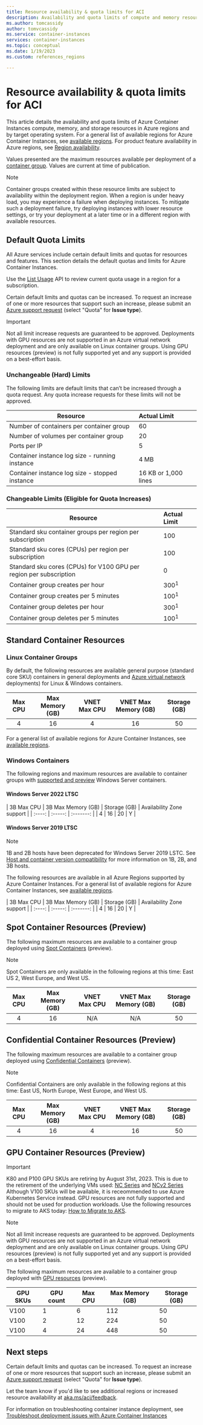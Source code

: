 ```yaml
---
title: Resource availability & quota limits for ACI
description: Availability and quota limits of compute and memory resources for the Azure Container Instances service in different Azure regions.
ms.author: tomcassidy
author: tomvcassidy
ms.service: container-instances
services: container-instances
ms.topic: conceptual
ms.date: 1/19/2023
ms.custom: references_regions

---
```

# Resource availability & quota limits for ACI

This article details the availability and quota limits of Azure Container Instances compute, memory, and storage resources in Azure regions and by target operating system. For a general list of available regions for Azure Container Instances, see [available regions](https://azure.microsoft.com/regions/services/). For product feature availability in Azure regions, see [Region availability](container-instances-region-availability.md).

Values presented are the maximum resources available per deployment of a [container group](container-instances-container-groups.md). Values are current at time of publication. 

> [!NOTE] 
> Container groups created within these resource limits are subject to availability within the deployment region. When a region is under heavy load, you may experience a failure when deploying instances. To mitigate such a deployment failure, try deploying instances with lower resource settings, or try your deployment at a later time or in a different region with available resources. 

## Default Quota Limits 

All Azure services include certain default limits and quotas for resources and features. This section details the default quotas and limits for Azure Container Instances.  

Use the [List Usage](/rest/api/container-instances/2022-09-01/location/list-usage) API to review current quota usage in a region for a subscription. 

Certain default limits and quotas can be increased. To request an increase of one or more resources that support such an increase, please submit an [Azure support request][azure-support] (select "Quota" for **Issue type**). 

> [!IMPORTANT]  
> Not all limit increase requests are guaranteed to be approved.
> Deployments with GPU resources are not supported in an Azure virtual network deployment and are only available on Linux container groups.
> Using GPU resources (preview) is not fully supported yet and any support is provided on a best-effort basis.

### Unchangeable (Hard) Limits 

The following limits are default limits that can’t be increased through a quota request. Any quota increase requests for these limits will not be approved.  

| Resource | Actual Limit | 
| --- | :--- | 
| Number of containers per container group | 60 | 
| Number of volumes per container group | 20 | 
| Ports per IP | 5 | 
| Container instance log size - running instance | 4 MB | 
| Container instance log size - stopped instance | 16 KB or 1,000 lines | 


### Changeable Limits (Eligible for Quota Increases) 

| Resource | Actual Limit | 
| --- | :--- | 
| Standard sku container groups per region per subscription | 100 | 
| Standard sku cores (CPUs) per region per subscription | 100 |  
| Standard sku cores (CPUs) for V100 GPU per region per subscription | 0 | 
| Container group creates per hour |300<sup>1</sup> | 
| Container group creates per 5 minutes | 100<sup>1</sup> | 
| Container group deletes per hour | 300<sup>1</sup> | 
| Container group deletes per 5 minutes | 100<sup>1</sup> | 

## Standard Container Resources 

### Linux Container Groups 

By default, the following resources are available general purpose (standard core SKU) containers in general deployments and [Azure virtual network](container-instances-vnet.md) deployments) for Linux & Windows containers. 

| Max CPU | Max Memory (GB) | VNET Max CPU | VNET Max Memory (GB) | Storage (GB) | 
| :---: | :---: | :----: | :-----: | :-------: |
| 4 | 16 | 4 | 16 | 50 | 

For a general list of available regions for Azure Container Instances, see [available regions](https://azure.microsoft.com/regions/services/). 

### Windows Containers 

The following regions and maximum resources are available to container groups with [supported and preview](./container-instances-faq.yml) Windows Server containers. 

#### Windows Server 2022 LTSC 

| 3B Max CPU | 3B Max Memory (GB) | Storage (GB) | Availability Zone support | 
| :----: | :-----: | :-------: | 
| 4 | 16 | 20 | Y | 

#### Windows Server 2019 LTSC 

> [!NOTE] 
> 1B and 2B hosts have been deprecated for Windows Server 2019 LSTC. See [Host and container version compatibility](/virtualization/windowscontainers/deploy-containers/update-containers#host-and-container-version-compatibility) for more information on 1B, 2B, and 3B hosts. 

The following resources are available in all Azure Regions supported by Azure Container Instances. For a general list of available regions for Azure Container Instances, see [available regions](https://azure.microsoft.com/regions/services/). 

| 3B Max CPU | 3B Max Memory (GB) | Storage (GB) | Availability Zone support | 
| :----: | :-----: | :-------: | 
| 4 | 16 | 20 | Y | 

## Spot Container Resources (Preview)

The following maximum resources are available to a container group deployed using [Spot Containers](container-instances-spot-containers-overview.md) (preview). 

> [!NOTE]
> Spot Containers are only available in the following regions at this time: East US 2, West Europe, and West US.

| Max CPU | Max Memory (GB) | VNET Max CPU | VNET Max Memory (GB) | Storage (GB) | 
| :---: | :---: | :----: | :-----: | :-------: |
| 4 | 16 | N/A | N/A | 50 | 

## Confidential Container Resources (Preview)

The following maximum resources are available to a container group deployed using [Confidential Containers](container-instances-confidential-overview.md) (preview).

> [!NOTE]
> Confidential Containers are only available in the following regions at this time: East US, North Europe, West Europe, and West US.

| Max CPU | Max Memory (GB) | VNET Max CPU | VNET Max Memory (GB) | Storage (GB) | 
| :---: | :---: | :----: | :-----: | :-------: |
| 4 | 16 | 4 | 16 | 50 | 

## GPU Container Resources (Preview) 
> [!IMPORTANT]
> K80 and P100 GPU SKUs are retiring by August 31st, 2023. This is due to the retirement of the underlying VMs used: [NC Series](../virtual-machines/nc-series-retirement.md) and [NCv2 Series](../virtual-machines/ncv2-series-retirement.md) Although V100 SKUs will be available, it is receommended to use Azure Kubernetes Service instead. GPU resources are not fully supported and should not be used for production workloads. Use the following resources to migrate to AKS today: [How to Migrate to AKS](../aks/aks-migration.md).

> [!NOTE]
> Not all limit increase requests are guaranteed to be approved.
> Deployments with GPU resources are not supported in an Azure virtual network deployment and are only available on Linux container groups.
> Using GPU resources (preview) is not fully supported yet and any support is provided on a best-effort basis.

The following maximum resources are available to a container group deployed with [GPU resources](container-instances-gpu.md) (preview). 

| GPU SKUs | GPU count | Max CPU | Max Memory (GB) | Storage (GB) | 
| --- | --- | --- | --- | --- | 
| V100 | 1 | 6 | 112 | 50 | 
| V100 | 2 | 12 | 224 | 50 | 
| V100 | 4 | 24 | 448 | 50 | 

## Next steps 

Certain default limits and quotas can be increased. To request an increase of one or more resources that support such an increase, please submit an [Azure support request][azure-support] (select "Quota" for **Issue type**). 

Let the team know if you'd like to see additional regions or increased resource availability at [aka.ms/aci/feedback](https://aka.ms/aci/feedback). 

For information on troubleshooting container instance deployment, see [Troubleshoot deployment issues with Azure Container Instances](container-instances-troubleshooting.md) 

<!-- LINKS - External --> 

[az-region-support]: ../availability-zones/az-overview.md#regions 

[azure-support]: https://portal.azure.com/#blade/Microsoft_Azure_Support/HelpAndSupportBlade/newsupportrequest 

 

 
